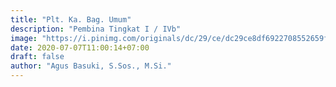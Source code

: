 ```yaml
---
title: "Plt. Ka. Bag. Umum"
description: "Pembina Tingkat I / IVb"
image: "https://i.pinimg.com/originals/dc/29/ce/dc29ce8df6922708552659f1f5a9622b.jpg"
date: 2020-07-07T11:00:14+07:00
draft: false
author: "Agus Basuki, S.Sos., M.Si."
---
```

